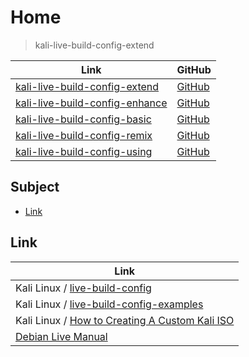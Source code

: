 

# Home

> kali-live-build-config-extend

| Link | GitHub |
| ---- | ------ |
| [kali-live-build-config-extend](https://samwhelp.github.io/kali-live-build-config-extend/) | [GitHub](https://github.com/samwhelp/kali-live-build-config-extend) |
| [kali-live-build-config-enhance](https://samwhelp.github.io/kali-live-build-config-enhance/) | [GitHub](https://github.com/samwhelp/kali-live-build-config-enhance) |
| [kali-live-build-config-basic](https://samwhelp.github.io/kali-live-build-config-basic/) | [GitHub](https://github.com/samwhelp/kali-live-build-config-basic) |
| [kali-live-build-config-remix](https://samwhelp.github.io/kali-live-build-config-remix/) | [GitHub](https://github.com/samwhelp/kali-live-build-config-remix) |
| [kali-live-build-config-using](https://samwhelp.github.io/kali-live-build-config-using/) | [GitHub](https://github.com/samwhelp/kali-live-build-config-using) |





## Subject

* [Link](#link)




## Link

| Link |
| ---- |
| Kali Linux / [live-build-config](https://gitlab.com/kalilinux/build-scripts/live-build-config) |
| Kali Linux / [live-build-config-examples](https://gitlab.com/kalilinux/recipes/live-build-config-examples) |
| Kali Linux / [How to Creating A Custom Kali ISO](https://www.kali.org/docs/development/live-build-a-custom-kali-iso/) |
| [Debian Live Manual](https://live-team.pages.debian.net/live-manual/html/live-manual/index.en.html) |
